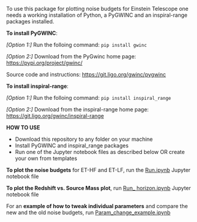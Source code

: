 To use this package for plotting noise budgets for Einstein Telescope one needs a working installation of Python, a PyGWINC and an inspiral-range packages installed.

**To install PyGWINC**:

_[Option 1:]_ Run the folloing command:
`pip install gwinc` 

_[Option 2:]_ Download from the PyGwinc home page: https://pypi.org/project/gwinc/

Source code and instructions: https://git.ligo.org/gwinc/pygwinc

**To install inspiral-range**:

_[Option 1:]_ Run the folloing command: 
`pip install inspiral_range`

_[Option 2:]_ Download from the inspiral-range home page: https://git.ligo.org/gwinc/inspiral-range

**HOW TO USE**

- Download this repository to any folder on your machine
- Install PyGWINC and inspiral_range packages
- Run one of the Jupyter notebook files as described below OR create your own from templates


**To plot the noise budgets** for ET-HF and ET-LF, run the [Run.ipynb](https://gitlab.et-gw.eu/et/isb/interferometer/wpiii.1-observatory-design-and-noise-budget./-/blob/master/Run.ipynb) Jupyter notebook file

**To plot the Redshift vs. Source Mass plot**, run [Run_ horizon.ipynb](https://gitlab.et-gw.eu/et/isb/interferometer/wpiii.1-observatory-design-and-noise-budget./-/blob/master/Run_%20horizon.ipynb) Jupyter notebook file

For an **example of how to tweak individual parameters** and compare the new and the old noise budgets, run [Param_change_example.ipynb](https://gitlab.et-gw.eu/et/isb/interferometer/wpiii.1-observatory-design-and-noise-budget./-/blob/master/Param_change_example.ipynb)
